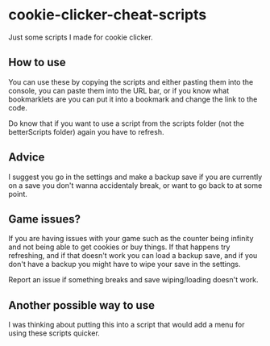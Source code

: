 # cookie-clicker-cheat-scripts
Just some scripts I made for cookie clicker.

## How to use
You can use these by copying the scripts and either pasting them into the console, you can paste them into the URL bar, or if you know what bookmarklets are you can put it into a bookmark and change the link to the code.

Do know that if you want to use a script from the scripts folder (not the betterScripts folder) again you have to refresh.

## Advice
I suggest you go in the settings and make a backup save if you are currently on a save you don't wanna accidentaly break, or want to go back to at some point.

## Game issues?
If you are having issues with your game such as the counter being infinity and not being able to get cookies or buy things. If that happens try refreshing, and if that doesn't work you can load a backup save, and if you don't have a backup you might have to wipe your save in the settings.

Report an issue if something breaks and save wiping/loading doesn't work.

## Another possible way to use
I was thinking about putting this into a script that would add a menu for using these scripts quicker.
